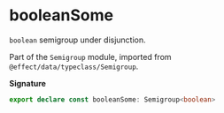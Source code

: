 # booleanSome

`boolean` semigroup under disjunction.

Part of the `Semigroup` module, imported from `@effect/data/typeclass/Semigroup`.

**Signature**

```ts
export declare const booleanSome: Semigroup<boolean>
```
